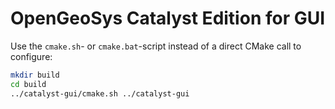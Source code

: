 # OpenGeoSys Catalyst Edition for GUI

Use the `cmake.sh`- or `cmake.bat`-script instead of a direct CMake call to configure:

```bash
mkdir build
cd build
../catalyst-gui/cmake.sh ../catalyst-gui
```
